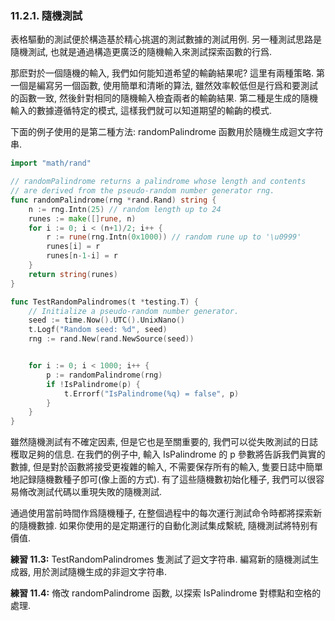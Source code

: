 ### 11.2.1. 隨機測試


表格驅動的測試便於構造基於精心挑選的測試數據的測試用例. 另一種測試思路是隨機測試, 也就是通過構造更廣泛的隨機輸入來測試探索函數的行爲.

那麽對於一個隨機的輸入, 我們如何能知道希望的輸齣結果呢? 這里有兩種策略. 第一個是編寫另一個函數, 使用簡單和清晰的算法, 雖然效率較低但是行爲和要測試的函數一致, 然後針對相同的隨機輸入檢査兩者的輸齣結果. 第二種是生成的隨機輸入的數據遵循特定的模式, 這樣我們就可以知道期望的輸齣的模式.

下面的例子使用的是第二種方法: randomPalindrome 函數用於隨機生成迴文字符串.

```Go
import "math/rand"

// randomPalindrome returns a palindrome whose length and contents
// are derived from the pseudo-random number generator rng.
func randomPalindrome(rng *rand.Rand) string {
	n := rng.Intn(25) // random length up to 24
	runes := make([]rune, n)
	for i := 0; i < (n+1)/2; i++ {
		r := rune(rng.Intn(0x1000)) // random rune up to '\u0999'
		runes[i] = r
		runes[n-1-i] = r
	}
	return string(runes)
}

func TestRandomPalindromes(t *testing.T) {
	// Initialize a pseudo-random number generator.
	seed := time.Now().UTC().UnixNano()
	t.Logf("Random seed: %d", seed)
	rng := rand.New(rand.NewSource(seed))


	for i := 0; i < 1000; i++ {
		p := randomPalindrome(rng)
		if !IsPalindrome(p) {
			t.Errorf("IsPalindrome(%q) = false", p)
		}
	}
}
```

雖然隨機測試有不確定因素, 但是它也是至關重要的, 我們可以從失敗測試的日誌穫取足夠的信息. 在我們的例子中, 輸入 IsPalindrome 的 p 參數將告訴我們眞實的數據, 但是對於函數將接受更複雜的輸入, 不需要保存所有的輸入, 隻要日誌中簡單地記録隨機數種子卽可(像上面的方式). 有了這些隨機數初始化種子, 我們可以很容易脩改測試代碼以重現失敗的隨機測試.

通過使用當前時間作爲隨機種子, 在整個過程中的每次運行測試命令時都將探索新的隨機數據. 如果你使用的是定期運行的自動化測試集成繫統, 隨機測試將特别有價值.

**練習 11.3:** TestRandomPalindromes 隻測試了迴文字符串. 編寫新的隨機測試生成器, 用於測試隨機生成的非迴文字符串.

**練習 11.4:** 脩改 randomPalindrome 函數, 以探索 IsPalindrome 對標點和空格的處理.



